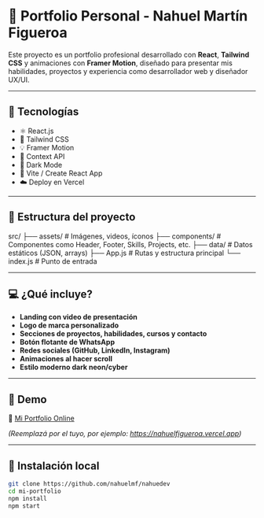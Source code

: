 # 🧠 Portfolio Personal - Nahuel Martín Figueroa

Este proyecto es un portfolio profesional desarrollado con **React**, **Tailwind CSS** y animaciones con **Framer Motion**, diseñado para presentar mis habilidades, proyectos y experiencia como desarrollador web y diseñador UX/UI.

---

## 🧩 Tecnologías

- ⚛️ React.js
- 🎨 Tailwind CSS
- 💡 Framer Motion
- 🧠 Context API
- 🌙 Dark Mode
- 🚀 Vite / Create React App
- ☁️ Deploy en Vercel

---

## 📂 Estructura del proyecto

src/
├── assets/ # Imágenes, videos, íconos
├── components/ # Componentes como Header, Footer, Skills, Projects, etc.
├── data/ # Datos estáticos (JSON, arrays)
├── App.js # Rutas y estructura principal
└── index.js # Punto de entrada


---

## 💻 ¿Qué incluye?

- **Landing con video de presentación**
- **Logo de marca personalizado**
- **Secciones de proyectos, habilidades, cursos y contacto**
- **Botón flotante de WhatsApp**
- **Redes sociales (GitHub, LinkedIn, Instagram)**
- **Animaciones al hacer scroll**
- **Estilo moderno dark neon/cyber**

---

## 📸 Demo

🔗 [Mi Portfolio Online](https://tudominio.vercel.app)

*(Reemplazá por el tuyo, por ejemplo: https://nahuelfigueroa.vercel.app)*

---

## 🚀 Instalación local

```bash
git clone https://github.com/nahuelmf/nahuedev
cd mi-portfolio
npm install
npm start
